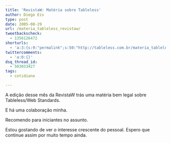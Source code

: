 ```yaml
---
title: 'RevistaW: Matéria sobre Tableless'
author: Diego Eis
type: post
date: 2005-08-29
url: /materia_tableless_revistaw/
tweetbackscheck:
  - 1356126472
shorturls:
  - 'a:3:{s:9:"permalink";s:50:"http://tableless.com.br/materia_tableless_revistaw";s:7:"tinyurl";s:26:"http://tinyurl.com/3klgqxn";s:4:"isgd";s:19:"http://is.gd/q9mXH0";}'
twittercomments:
  - 'a:0:{}'
dsq_thread_id:
  - 503033427
tags:
  - cotidiano

---
```

A edição desse mês da RevistaW trás uma matéria bem legal sobre Tableless/Web Standards.
  
E há uma colaboração minha. 

Recomendo para iniciantes no assunto. 

Estou gostando de ver o interesse crescente do pessoal. Espero que continue assim por muito tempo ainda.